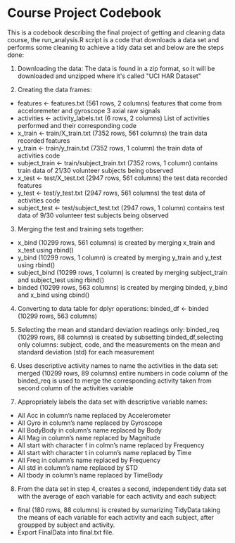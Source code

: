 # Course Project Codebook
This is a codebook describing the final project of getting and cleaning data course, the run_analysis.R script 
is a code that downloads a data set and performs some cleaning to achieve a tidy data set and below are the steps done:
1) Downloading the data:
The data is found in a zip format, so it will be downloaded and unzipped where it's called "UCI HAR Dataset"

2) Creating the data frames:
- features <- features.txt (561 rows, 2 columns)
features that come from acceloremeter and gyroscope 3 axial raw signals
- activities <- activity_labels.txt (6 rows, 2 columns)
List of activities performed and their corresponding code
- x_train <- train/X_train.txt (7352 rows, 561 columns)
the train data recorded features
- y_train <- train/y_train.txt (7352 rows, 1 column)
the train data of activities code
- subject_train <- train/subject_train.txt (7352 rows, 1 column)
contains train data of 21/30 volunteer subjects being observed
- x_test <- test/X_test.txt (2947 rows, 561 columns)
the test data recorded features
- y_test <- test/y_test.txt (2947 rows, 561 columns)
the test data of activities code
- subject_test <- test/subject_test.txt (2947 rows, 1 column)
contains test data of 9/30 volunteer test subjects being observed

3) Merging the test and training sets together:
- x_bind (10299 rows, 561 columns) is created by merging x_train and x_test using rbind() 
- y_bind (10299 rows, 1 column) is created by merging y_train and y_test using rbind() 
- subject_bind (10299 rows, 1 column) is created by merging subject_train and subject_test using rbind() 
- binded (10299 rows, 563 columns) is created by merging binded, y_bind and x_bind using cbind() 

4) Converting to data table for dplyr operations:
binded_df <- binded (10299 rows, 563 columns)

5) Selecting the mean and standard deviation readings only:
binded_req (10299 rows, 88 columns) is created by subsetting binded_df,selecting only columns: subject, code, 
and the measurements on the mean and standard deviation (std) for each measurement

6) Uses descriptive activity names to name the activities in the data set:
merged (10299 rows, 89 columns) entire numbers in code column of the binded_req is used to merge the corresponding
activity taken from second column of the activities variable

7) Appropriately labels the data set with descriptive variable names:
- All Acc in column’s name replaced by Accelerometer
- All Gyro in column’s name replaced by Gyroscope
- All BodyBody in column’s name replaced by Body
- All Mag in column’s name replaced by Magnitude
- All start with character f in colmn’s name replaced by Frequency
- All start with character t in column’s name replaced by Time
- All Freq in column’s name replaced by Frequency
- All std in column’s name replaced by STD
- All tbody in column’s name replaced by TimeBody

8) From the data set in step 4, creates a second, independent tidy data set with the average of each variable for each
activity and each subject:
- final (180 rows, 88 columns) is created by sumarizing TidyData taking the means of each variable for each activity and
each subject, after groupped by subject and activity.
- Export FinalData into final.txt file.
